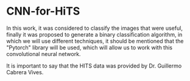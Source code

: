 # CNN-for-HiTS
In this work, it was considered to classify the images that were useful, finally it was proposed to generate a binary classification algorithm, in which we will use different techniques, it should be mentioned that the "Pytorch" library will be used, which will allow us to work with this convolutional neural network.

It is important to say that the HITS data was provided by Dr. Guillermo Cabrera Vives.
